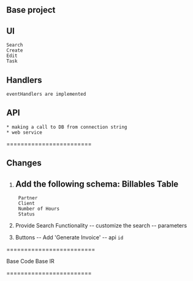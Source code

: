 Base project
------------

UI
---
    Search
    Create
    Edit
    Task

Handlers
--------
    eventHandlers are implemented

API
---
    * making a call to DB from connection string
    * web service

========================

Changes
-------
1. Add the following schema:
    Billables Table
    ---------------
        Partner
        Client
        Number of Hours
        Status

2. Provide Search Functionality -- customize the search -- parameters

3. Buttons -- Add 'Generate Invoice' -- api `id`

=========================

Base Code
Base IR

========================
